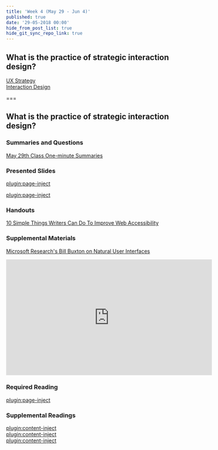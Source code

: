 ```yaml
---
title: 'Week 4 (May 29 - Jun 4)'
published: true
date: '29-05-2018 00:00'
hide_from_post_list: true
hide_git_sync_repo_link: true
---
```


## What is the practice of strategic interaction design?
[UX Strategy](#)  
[Interaction Design](#)  

===

## **What is the practice of strategic interaction design?**

### Summaries and Questions  
[May 29th Class One-minute Summaries](https://canvas.sfu.ca)

### Presented Slides  
[plugin:page-inject](/192/all-slides/week-04-1)

[plugin:page-inject](/192/all-slides/week-04-2)

### Handouts
[10 Simple Things Writers Can Do To Improve Web Accessibility](http://www.seamlesscms.com/Insights/Content-Accessibility)  

### Supplemental Materials  
[Microsoft Research's Bill Buxton on Natural User Interfaces](https://www.youtube.com/watch?v=NcdrfacG_y4)  
<div class="embed-responsive embed-responsive-4by3"><iframe width="560" height="315" src="https://www.youtube.com/embed/NcdrfacG_y4" frameborder="0" allowfullscreen></iframe></div>

### Required Reading  
[plugin:page-inject](/192/all-readings/week-04)

### Supplemental Readings  
[plugin:content-inject](/192/ux-techniques-guide/what-is-the-practice-of-strategic-interaction-design/interaction-design)  
[plugin:content-inject](/192/ux-techniques-guide/what-is-the-practice-of-strategic-interaction-design/task-flows)  
[plugin:content-inject](/192/ux-techniques-guide/what-is-the-practice-of-strategic-interaction-design/user-experience-strategy)  
